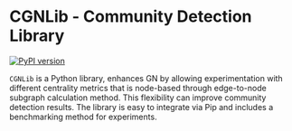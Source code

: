 # CGNLib - Community Detection Library

[![PyPI version](https://badge.fury.io/py/cgnlib.svg)](https://badge.fury.io/py/cgnlib)

`CGNLib` is a Python library, enhances GN by allowing experimentation with different centrality metrics that is node-based through edge-to-node subgraph calculation method. This flexibility can improve community detection results. The library is easy to integrate via Pip and includes a benchmarking method for experiments. 
